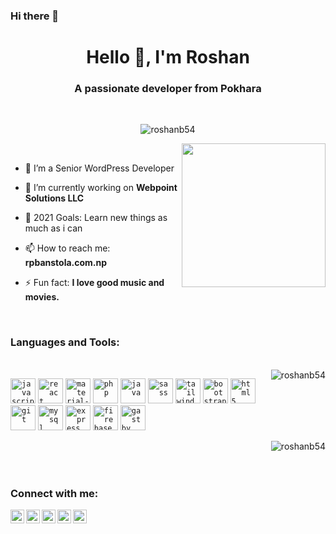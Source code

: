### Hi there 👋
<h1 align="center">Hello 👋, I'm Roshan</h1>
<h3 align="center">A passionate developer from Pokhara</h3>

<br/>

<p align="center">
<img src="https://komarev.com/ghpvc/?username=roshanb54" alt="roshanb54" /> 
</p>

<img align='right' src="https://media.giphy.com/media/M9gbBd9nbDrOTu1Mqx/giphy.gif" width="230">

<br/>

- 🌱 I’m a Senior WordPress Developer

- 🔭 I’m currently working on **Webpoint Solutions LLC**

- 🥅 2021 Goals: Learn new things as much as i can

- 📫 How to reach me: **rpbanstola.com.np**

- ⚡ Fun fact: **I love good music and movies.**

<br />

<h3 style="marginBottom:10px" align="left">Languages and Tools: </h3>
<br/>

<img align="right" src="https://github-readme-stats.vercel.app/api/top-langs/?username=roshanb54&hide=html,css&theme=vue-dark&layout=compact&langs_count=6" alt="roshanb54" />
<p align="left" style="marginBottom:10px">
  <code><img src="https://www.vectorlogo.zone/logos/javascript/javascript-icon.svg" alt="javascript" width="40" height="40"/></code>
  <code><img src="https://www.vectorlogo.zone/logos/reactjs/reactjs-icon.svg" alt="react" width="40" height="40"/></code>
  <code><img src="https://material-ui.com/static/logo.png" alt="material-ui" width="40" height="40"/></code>
  <code><img src="https://www.vectorlogo.zone/logos/php/php-icon.svg" alt="php" width="40" height="40"/></code>
  <code><img src="https://www.vectorlogo.zone/logos/java/java-icon.svg" alt="java" width="40" height="40"/></code>
  <code><img src="https://www.vectorlogo.zone/logos/sass-lang/sass-lang-icon.svg" alt="sass" width="40" height="40"/></code>
  <code><img src="https://www.vectorlogo.zone/logos/tailwindcss/tailwindcss-icon.svg" alt="tailwind" width="40" height="40"/></code>
  <code><img src="https://www.vectorlogo.zone/logos/getbootstrap/getbootstrap-icon.svg" alt="bootstrap" width="40" height="40"/></code>
  <code><img src="https://www.vectorlogo.zone/logos/w3_html5/w3_html5-icon.svg" alt="html5" width="40" height="40"/></code>
  <code><img src="https://www.vectorlogo.zone/logos/git-scm/git-scm-icon.svg" alt="git" width="40" height="40"/></code>
  <code><img src="https://www.vectorlogo.zone/logos/mysql/mysql-icon.svg" alt="mysql" width="40" height="40"/></code>
  <code><img src="https://www.vectorlogo.zone/logos/expressjs/expressjs-icon.svg" alt="express" width="40" height="40"/></code>
  <code><img src="https://www.vectorlogo.zone/logos/firebase/firebase-icon.svg" alt="firebase" width="40" height="40"/></code>
  <code><img src="https://www.vectorlogo.zone/logos/gatsbyjs/gatsbyjs-icon.svg" alt="gastby" width="40" height="40"/></code>
</p>


<img align="right" src="https://github-readme-stats.vercel.app/api?username=roshanb54&show_icons=true&theme=vue-dark&hide=issues" alt="roshanb54" />


<br/>
<br/>
<br/>

### Connect with me:


[<img align="left" alt="rrg" width="22px" src="https://img.icons8.com/wired/64/000000/domain.png" />](https://www.rpbanstola.com.np)
[<img align="left" alt="rrg | facebook" width="22px" src="https://cdn.jsdelivr.net/npm/simple-icons@v3/icons/facebook.svg" />](https://fb.com/roshan54)
[<img align="left" alt="rrg | Twitter" width="22px" src="https://cdn.jsdelivr.net/npm/simple-icons@v3/icons/twitter.svg" />](https://twitter.com/roshanb541)
[<img align="left" alt="rrg | LinkedIn" width="22px" src="https://cdn.jsdelivr.net/npm/simple-icons@v3/icons/linkedin.svg" />](https://www.linkedin.com/in/roshan-banstola-997a0069/)
[<img align="left" alt="rrg | Instagram" width="22px" src="https://cdn.jsdelivr.net/npm/simple-icons@v3/icons/instagram.svg" />](https://instagram.com/roshanb54)
